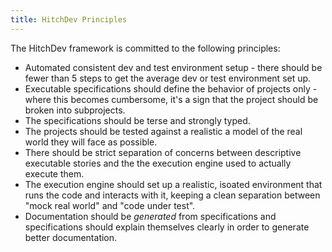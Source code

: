 ```yaml
---
title: HitchDev Principles
---
```


The HitchDev framework is committed to the following principles:

* Automated consistent dev and test environment setup - there should be fewer than 5 steps to get the average dev or test environment set up.
* Executable specifications should define the behavior of projects only - where this becomes cumbersome, it's a sign that the project should be broken into subprojects.
* The specifications should be terse and strongly typed.
* The projects should be tested against a realistic a model of the real world they will face as possible.
* There should be strict separation of concerns between descriptive executable stories and the the execution engine used to actually execute them.
* The execution engine should set up a realistic, isoated environment that runs the code and interacts with it, keeping a clean separation between "mock real world" and "code under test".
* Documentation should be *generated* from specifications and specifications should explain themselves clearly in order to generate better documentation.
